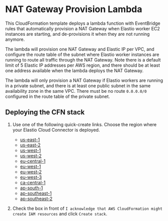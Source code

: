# NAT Gateway Provision Lambda

This CloudFormation template deploys a lambda function with EventBridge rules that automatically
provision a NAT Gateway when Elastio worker EC2 instances are starting, and de-provisions it
when they are not running anymore.

The lambda will provision one NAT Gateway and Elastic IP per VPC, and configure the route table
of the subnet where Elastio worker instances are running to route all traffic through the NAT Gateway.
Note there is a default limit of 5 Elastic IP addresses per AWS region, and there should be at least one
address available when the lambda deploys the NAT Gateway.

The lambda will only provision a NAT Gateway if Elastio workers are running in a private subnet,
and there is at least one public subnet in the same availability zone in the same VPC. There must
be no route `0.0.0.0/0` configured in the route table of the private subnet.

## Deploying the CFN stack

1. Use one of the following quick-create links. Choose the region where your Elastio Cloud Connector is deployed.

    * [us-east-1](https://us-east-1.console.aws.amazon.com/cloudformation/home?region=us-east-1#/stacks/create/review?templateURL=https://elastio-prod-artifacts-us-east-2.s3.us-east-2.amazonaws.com/contrib/elastio-nat-provision-lambda/v2/cloudformation-lambda.yaml&stackName=elastio-nat-provision-lambda)
    * [us-east-2](https://us-east-2.console.aws.amazon.com/cloudformation/home?region=us-east-2#/stacks/create/review?templateURL=https://elastio-prod-artifacts-us-east-2.s3.us-east-2.amazonaws.com/contrib/elastio-nat-provision-lambda/v2/cloudformation-lambda.yaml&stackName=elastio-nat-provision-lambda)
    * [us-west-1](https://us-west-1.console.aws.amazon.com/cloudformation/home?region=us-west-1#/stacks/create/review?templateURL=https://elastio-prod-artifacts-us-east-2.s3.us-east-2.amazonaws.com/contrib/elastio-nat-provision-lambda/v2/cloudformation-lambda.yaml&stackName=elastio-nat-provision-lambda)
    * [us-west-2](https://us-west-2.console.aws.amazon.com/cloudformation/home?region=us-west-2#/stacks/create/review?templateURL=https://elastio-prod-artifacts-us-east-2.s3.us-east-2.amazonaws.com/contrib/elastio-nat-provision-lambda/v2/cloudformation-lambda.yaml&stackName=elastio-nat-provision-lambda)
    * [eu-central-1](https://eu-central-1.console.aws.amazon.com/cloudformation/home?region=eu-central-1#/stacks/create/review?templateURL=https://elastio-prod-artifacts-us-east-2.s3.us-east-2.amazonaws.com/contrib/elastio-nat-provision-lambda/v2/cloudformation-lambda.yaml&stackName=elastio-nat-provision-lambda)
    * [eu-west-1](https://eu-west-1.console.aws.amazon.com/cloudformation/home?region=eu-west-1#/stacks/create/review?templateURL=https://elastio-prod-artifacts-us-east-2.s3.us-east-2.amazonaws.com/contrib/elastio-nat-provision-lambda/v2/cloudformation-lambda.yaml&stackName=elastio-nat-provision-lambda)
    * [eu-west-2](https://eu-west-2.console.aws.amazon.com/cloudformation/home?region=eu-west-2#/stacks/create/review?templateURL=https://elastio-prod-artifacts-us-east-2.s3.us-east-2.amazonaws.com/contrib/elastio-nat-provision-lambda/v2/cloudformation-lambda.yaml&stackName=elastio-nat-provision-lambda)
    * [eu-west-3](https://eu-west-3.console.aws.amazon.com/cloudformation/home?region=eu-west-3#/stacks/create/review?templateURL=https://elastio-prod-artifacts-us-east-2.s3.us-east-2.amazonaws.com/contrib/elastio-nat-provision-lambda/v2/cloudformation-lambda.yaml&stackName=elastio-nat-provision-lambda)
    * [ca-central-1](https://ca-central-1.console.aws.amazon.com/cloudformation/home?region=ca-central-1#/stacks/create/review?templateURL=https://elastio-prod-artifacts-us-east-2.s3.us-east-2.amazonaws.com/contrib/elastio-nat-provision-lambda/v2/cloudformation-lambda.yaml&stackName=elastio-nat-provision-lambda)
    * [ap-south-1](https://ap-south-1.console.aws.amazon.com/cloudformation/home?region=ap-south-1#/stacks/create/review?templateURL=https://elastio-prod-artifacts-us-east-2.s3.us-east-2.amazonaws.com/contrib/elastio-nat-provision-lambda/v2/cloudformation-lambda.yaml&stackName=elastio-nat-provision-lambda)
    * [ap-southeast-1](https://ap-southeast-1.console.aws.amazon.com/cloudformation/home?region=ap-southeast-1#/stacks/create/review?templateURL=https://elastio-prod-artifacts-us-east-2.s3.us-east-2.amazonaws.com/contrib/elastio-nat-provision-lambda/v2/cloudformation-lambda.yaml&stackName=elastio-nat-provision-lambda)
    * [ap-southeast-2](https://ap-southeast-2.console.aws.amazon.com/cloudformation/home?region=ap-southeast-2#/stacks/create/review?templateURL=https://elastio-prod-artifacts-us-east-2.s3.us-east-2.amazonaws.com/contrib/elastio-nat-provision-lambda/v2/cloudformation-lambda.yaml&stackName=elastio-nat-provision-lambda)

2. Check the box in front of `I acknowledge that AWS CloudFormation might create IAM resources`
    and click `Create stack`.
